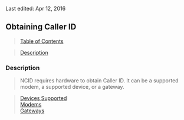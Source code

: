 <!-- Obtain.md - Removable HEADER Start -->

Last edited: Apr 12, 2016

<!-- Removable HEADER End -->

## <a name="obtain_top"></a> Obtaining Caller ID

> [Table of Contents](#doc_top)

> [Description](#obtain_des)

### <a name="obtain_des"></a> Description

> NCID requires hardware to obtain Caller ID. It can be a supported modem,
> a supported device, or a gateway.

> [Devices Supported](#devices_top)  
> [Modems](#modems_top)  
> [Gateways](#gateways_top)

